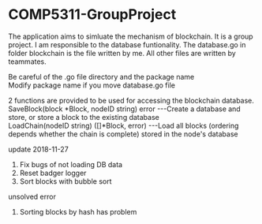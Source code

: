 # COMP5311-GroupProject  
The application aims to simluate the mechanism of blockchain. It is a group project. I am responsible to the database funtionality. The database.go in folder blockchain is the file written by me. All other files are written by teammates.
  
Be careful of the .go file directory and the package name  
Modify package name if you move database.go file  
  
2 functions are provided to be used for accessing the blockchain database.  
SaveBlock(block *Block, nodeID string) error ---Create a database and store, or store a block to the existing database  
LoadChain(nodeID string) ([]*Block, error) ---Load all blocks (ordering depends whether the chain is complete) stored in the node's database  
  
  
update 2018-11-27  
1. Fix bugs of not loading DB data  
2. Reset badger logger  
3. Sort blocks with bubble sort  

unsolved error
1. Sorting blocks by hash has problem
